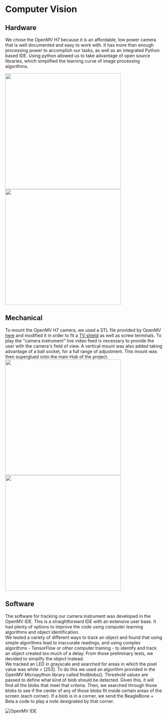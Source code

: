 # Computer Vision  

## Hardware  
We chose the OpenMV H7 because it is an affordable, low power camera that is well documented and easy to work with. It has more than enough processing power to accomplish our tasks, as well as an integrated Python based IDE. Using python allowed us to take advantage of open source libraries, which simplified the learning curve of image processing algorithms.

<img src="https://github.com/neilkatahira/EE-Emerge-2020-Loopmaster/blob/master/pictures/openmvh7.png?raw=true" width="370"><img src="https://github.com/neilkatahira/EE-Emerge-2020-Loopmaster/blob/master/pictures/tvshield.png?raw=true" width="370">

## Mechanical  
To mount the OpenMV H7 camera, we used a STL file provided by OpenMV [here](https://openmv.io/collections/products/products/openmv-cam-h7-case) and modified it in order to fit a [TV shield](https://openmv.io/collections/products/products/tv-shield) as well as screw terminals. To play the "camera instrument" live video feed is necessary to provide the user with the camera's field of view. A vertical mount was also added taking advantage of a ball socket, for a full range of adjustment. This mount was then superglued onto the main Hub of the project.  
<img src="https://github.com/neilkatahira/EE-Emerge-2020-Loopmaster/blob/master/pictures/ballandsocket.png?raw=true" width="370"><img src="https://github.com/neilkatahira/EE-Emerge-2020-Loopmaster/blob/master/pictures/CameraModel.png?raw=true" width="370">

## Software  
The software for tracking our camera instrument was developed in the OpenMV IDE. This is a straightforward IDE with an extensive user base. It had plenty of options to improve the code using computer learning algorithms and object identification.  
We tested a variety of different ways to track an object and found that using simple algorithms lead to inaccurate readings, and using complex algorithms - TensorFlow or other computer training - to identify and track an object created too much of a delay. From those preliminary tests, we decided to simplify the object instead.  
We tracked an LED in grayscale and searched for areas in which the pixel value was white < [253]. To do this we used an algorithm provided in the OpenMV Micropython library called  findblobs(). Threshold values are passed to define what kind of blob should be detected. Given this, it will find all the blobs that meet that criteria. Then, we searched through those blobs to see if the center of any of those blobs fit inside certain areas of the screen (each corner). If a blob is in a corner, we send the BeagleBone + Bela a code to play a note designated by that corner.

![OpenMV IDE](https://github.com/neilkatahira/EE-Emerge-2020-Loopmaster/blob/master/pictures/openmvide.png?raw=true)